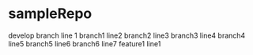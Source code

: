 # sampleRepo
develop branch line 1
branch1 line2
branch2 line3
branch3 line4
branch4 line5
branch5 line6
branch6 line7
feature1 line1